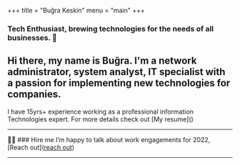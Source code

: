 +++
title = "Buğra Keskin"
menu = "main"
+++

### Tech Enthusiast, brewing technologies for the needs of all businesses. 🚀

## Hi there, my name is Buğra. I'm a network administrator, system analyst, IT specialist with a passion for implementing new technologies for companies.

I have 15yrs+ experience working as a professional information Technologies expert.  For more details check out [My resume](<a href="https://drive.google.com/file/d/1Y_ByC-Jg0ZlROR9rpE7JR4Sv2WOmWrZD/view?usp=sharing" target="_blank"></a>)

---
👨‍🚀 ### Hire me I’m happy to talk about work engagements for 2022,    [Reach out](<a href="mailto:bugra.keskin@gmail.com">reach out</a>)

---
